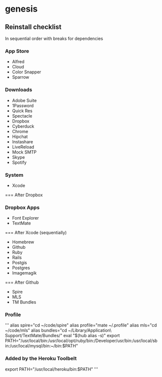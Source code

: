genesis
=======

## Reinstall checklist
In sequential order with breaks for dependencies

### App Store
- Alfred
- Cloud
- Color Snapper
- Sparrow

### Downloads
- Adobe Suite
- 1Password
- Quick Res
- Spectacle
- Dropbox
- Cyberduck
- Chrome
- Hipchat
- Instashare
- LiveReload
- Mock SMTP
- Skype
- Spotify

### System
- Xcode

===
After Dropbox
### Dropbox Apps
- Font Explorer
- TextMate

===
After Xcode (sequentially)
- Homebrew
- Github
- Ruby
- Rails
- Postgis
- Postgres
- Imagemagik

===
After Github
- Spire
- MLS
- TM Bundles

### Profile
'''
alias spire="cd ~/code/spire"
alias profile="mate ~/.profile"
alias mls="cd ~/code/mls"
alias bundles="cd ~/Library/Application\ Support/TextMate/Bundles/"
eval "$(hub alias -s)"
export PATH="/usr/local/bin:/usr/local/opt/ruby/bin:/Developer/usr/bin:/usr/local/sbin:/usr/local/mysql/bin:~/bin:$PATH"
### Added by the Heroku Toolbelt
export PATH="/usr/local/heroku/bin:$PATH"
'''
